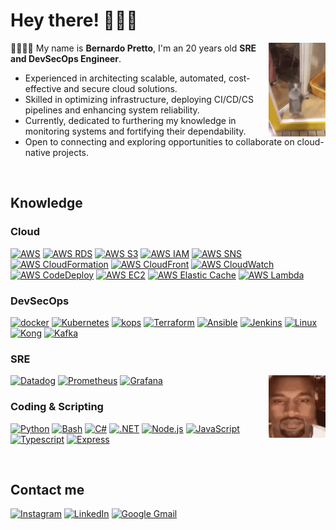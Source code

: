 # Hey there! :wave::mage_man:	

<img align="right" width="18%" height="150" src="https://github.com/bpretto/bpretto/blob/main/happycat.gif">

:man_technologist:🇧🇷 My name is **Bernardo Pretto**, I'm an 20 years old **SRE and DevSecOps Engineer**.

- Experienced in architecting scalable, automated, cost-effective and secure cloud solutions.
- Skilled in optimizing infrastructure, deploying CI/CD/CS pipelines and enhancing system reliability.
- Currently, dedicated to furthering my knowledge in monitoring systems and fortifying their dependability.
- Open to connecting and exploring opportunities to collaborate on cloud-native projects.

<br>

## Knowledge

### Cloud
<a href="https://aws.amazon.com/" title="AWS"><img src="https://github.com/get-icon/geticon/raw/master/icons/aws.svg" alt="AWS" width="48px" height="48px"></a>
<a href="https://aws.amazon.com/rds/" title="AWS RDS"><img src="https://github.com/get-icon/geticon/raw/master/icons/aws-rds.svg" alt="AWS RDS" width="48px" height="48px"></a>
<a href="https://aws.amazon.com/s3/" title="AWS S3"><img src="https://github.com/get-icon/geticon/raw/master/icons/aws-s3.svg" alt="AWS S3" width="48px" height="48px"></a>
<a href="https://aws.amazon.com/iam/" title="AWS IAM"><img src="https://github.com/get-icon/geticon/raw/master/icons/aws-iam.svg" alt="AWS IAM" width="48px" height="48px"></a>
<a href="https://aws.amazon.com/sns/" title="AWS SNS"><img src="https://github.com/get-icon/geticon/raw/master/icons/aws-sns.svg" alt="AWS SNS" width="48px" height="48px"></a>
<a href="https://aws.amazon.com/cloudformation/" title="AWS CloudFormation"><img src="https://github.com/get-icon/geticon/raw/master/icons/aws-cloudformation.svg" alt="AWS CloudFormation" width="48px" height="48px"></a>
<a href="https://aws.amazon.com/cloudfront/" title="AWS CloudFront"><img src="https://github.com/get-icon/geticon/raw/master/icons/aws-cloudfront.svg" alt="AWS CloudFront" width="48px" height="48px"></a>
<a href="https://aws.amazon.com/cloudwatch/" title="AWS CloudWatch"><img src="https://github.com/get-icon/geticon/raw/master/icons/aws-cloudwatch.svg" alt="AWS CloudWatch" width="48px" height="48px"></a>
<a href="https://aws.amazon.com/codedeploy/" title="AWS CodeDeploy"><img src="https://github.com/get-icon/geticon/raw/master/icons/aws-codedeploy.svg" alt="AWS CodeDeploy" width="48px" height="48px"></a>
<a href="https://aws.amazon.com/ec2/" title="AWS EC2"><img src="https://github.com/get-icon/geticon/raw/master/icons/aws-ec2.svg" alt="AWS EC2" width="48px" height="48px"></a>
<a href="https://aws.amazon.com/elasticache/" title="AWS Elastic Cache"><img src="https://github.com/get-icon/geticon/raw/master/icons/aws-elastic-cache.svg" alt="AWS Elastic Cache" width="48px" height="48px"></a>
<a href="https://aws.amazon.com/lambda/" title="AWS Lambda"><img src="https://github.com/get-icon/geticon/raw/master/icons/aws-lambda.svg" alt="AWS Lambda" width="48px" height="48px"></a>

### DevSecOps
<a href="https://www.docker.com/" title="docker"><img src="https://github.com/get-icon/geticon/raw/master/icons/docker-icon.svg" alt="docker" width="48px" height="48px"></a>
<a href="https://kubernetes.io/" title="Kubernetes"><img src="https://github.com/get-icon/geticon/raw/master/icons/kubernetes.svg" alt="Kubernetes" width="48px" height="48px"></a>
<a href="https://github.com/kubernetes/kops" title="kops"><img src="https://github.com/get-icon/geticon/raw/master/icons/kops.svg" alt="kops" width="48px" height="48px"></a>
<a href="https://www.terraform.io/" title="Terraform"><img src="https://github.com/get-icon/geticon/raw/master/icons/terraform.svg" alt="Terraform" width="48px" height="48px"></a>
<a href="https://www.ansible.com/" title="Ansible"><img src="https://github.com/get-icon/geticon/raw/master/icons/ansible.svg" alt="Ansible" width="48px" height="48px"></a>
<a href="https://jenkins-ci.org/" title="Jenkins"><img src="https://github.com/get-icon/geticon/raw/master/icons/jenkins.svg" alt="Jenkins" width="48px" height="48px"></a>
<a href="https://www.linuxfoundation.org/" title="Linux"><img src="https://github.com/get-icon/geticon/raw/master/icons/linux-tux.svg" alt="Linux" width="48px" height="48px"></a>
<a href="https://netflix.github.io/falcor/" title="Kong"><img src="https://github.com/get-icon/geticon/raw/master/icons/kong.svg" alt="Kong" width="48px" height="48px"></a>
<a href="https://kafka.apache.org/" title="Kafka"><img src="https://github.com/get-icon/geticon/raw/master/icons/kafka-icon.svg" alt="Kafka" width="48px" height="48px"></a>

### SRE
<img align="right" width="18%" height="100" src="https://github.com/bpretto/bpretto/blob/main/kanyewest.gif">
<a href="https://www.datadoghq.com/" title="Datadog"><img src="https://github.com/get-icon/geticon/raw/master/icons/datadog.svg" alt="Datadog" width="48px" height="48px"></a>
<a href="https://prometheus.io/" title="Prometheus"><img src="https://github.com/get-icon/geticon/raw/master/icons/prometheus.svg" alt="Prometheus" width="48px" height="48px"></a>
<a href="https://grafana.com/" title="Grafana"><img src="https://github.com/get-icon/geticon/raw/master/icons/grafana.svg" alt="Grafana" width="48px" height="48px"></a>

### Coding & Scripting
<a href="https://www.python.org/" title="Python"><img src="https://github.com/get-icon/geticon/raw/master/icons/python.svg" alt="Python" width="48px" height="48px"></a>
<a href="https://www.gnu.org/software/bash/" title="Bash"><img src="https://github.com/get-icon/geticon/raw/master/icons/bash.svg" alt="Bash" width="48px" height="48px"></a>
<a href="https://csharp.net/" title="C#"><img src="https://github.com/get-icon/geticon/raw/master/icons/c-sharp.svg" alt="C#" width="48px" height="48px"></a>
<a href="https://www.microsoft.com/net" title=".NET"><img src="https://github.com/get-icon/geticon/raw/master/icons/dotnet.svg" alt=".NET" width="48px" height="48px"></a>
<a href="https://nodejs.org/" title="Node.js"><img src="https://github.com/get-icon/geticon/raw/master/icons/nodejs-icon.svg" alt="Node.js" width="48px" height="48px"></a>
<a href="https://developer.mozilla.org/en-US/docs/Web/JavaScript" title="JavaScript"><img src="https://github.com/get-icon/geticon/raw/master/icons/javascript.svg" alt="JavaScript" width="48px" height="48px"></a>
<a href="https://www.typescriptlang.org/" title="Typescript"><img src="https://github.com/get-icon/geticon/raw/master/icons/typescript-icon.svg" alt="Typescript" width="48px" height="48px"></a>
<a href="https://expressjs.com/" title="Express"><img src="https://github.com/get-icon/geticon/raw/master/icons/express.svg" alt="Express" width="48px" height="48px"></a>

<br>

## Contact me

<a href="https://instagram.com/bdgpretto" title="Instagram"><img src="https://github.com/get-icon/geticon/raw/master/icons/instagram-icon.svg" alt="Instagram" width="48px" height="48px"></a>
<a href="https://www.linkedin.com/in/bernardo-pretto" title="LinkedIn"><img src="https://github.com/get-icon/geticon/raw/master/icons/linkedin-icon.svg" alt="LinkedIn" width="48px" height="48px"></a>
<a href="mailto:bernardo@pretto.dev" title="Google Gmail"><img src="https://github.com/get-icon/geticon/raw/master/icons/google-gmail.svg" alt="Google Gmail" width="48px" height="48px"></a>
